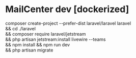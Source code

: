 # MailCenter dev [dockerized]

composer create-project --prefer-dist laravel/laravel laravel \
&& cd ./laravel \
&& composer require laravel/jetstream \
&& php artisan jetstream:install livewire --teams \
&& npm install && npm run dev \
&& php artisan migrate